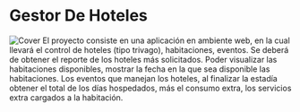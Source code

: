# Gestor De Hoteles
![Cover](https://github.com/eramirez2017503/eramirez2017503/blob/main/ReadMe/5.png)
El proyecto consiste en una aplicación en ambiente web, en la cual llevará el control de hoteles (tipo trivago), habitaciones, eventos. Se deberá de obtener el reporte de los hoteles más solicitados. Poder visualizar las habitaciones disponibles, mostrar la fecha en la que sea disponible las habitaciones. Los eventos que manejan los hoteles, al finalizar la estadía obtener el total de los días hospedados, más el consumo extra, los servicios extra cargados a la habitación.
